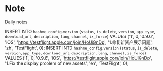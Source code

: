 # Note
Daily notes


INSERT INTO `hashme_config`.`version` (`status`, `is_delete`, `version`, `app_type`, `download_url`, `description`, `lang`, `channel`, `is_force`) VALUES ('1', 0, '0.9.6', 'iOS', 'https://testflight.apple.com/join/HoUiGnDp', '1.修复新资产展示问题', 'zh', 'TestFlight', 0);
INSERT INTO `hashme_config`.`version` (`status`, `is_delete`, `version`, `app_type`, `download_url`, `description`, `lang`, `channel`, `is_force`) VALUES ('1', 0, '0.9.6', 'iOS', 'https://testflight.apple.com/join/HoUiGnDp', '1.Fix the display problem of new assets', 'en', 'TestFlight', 0);
